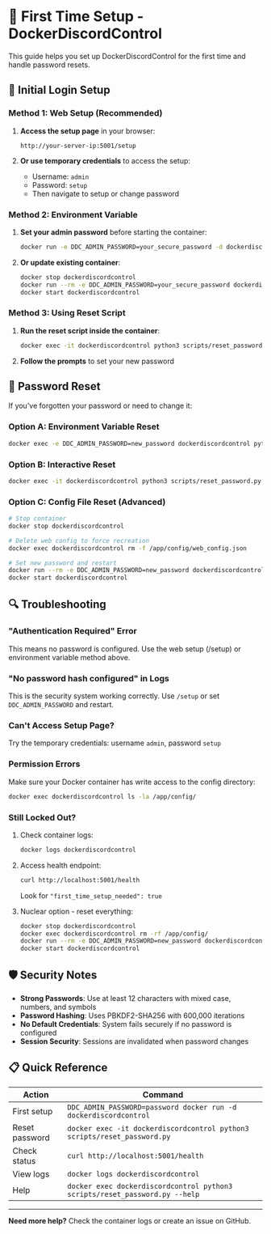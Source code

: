 # 🚀 First Time Setup - DockerDiscordControl

This guide helps you set up DockerDiscordControl for the first time and handle password resets.

## 🔐 Initial Login Setup

### Method 1: Web Setup (Recommended)

1. **Access the setup page** in your browser:
   ```
   http://your-server-ip:5001/setup
   ```
   
2. **Or use temporary credentials** to access the setup:
   - Username: `admin` 
   - Password: `setup`
   - Then navigate to setup or change password

### Method 2: Environment Variable

1. **Set your admin password** before starting the container:
   ```bash
   docker run -e DDC_ADMIN_PASSWORD=your_secure_password -d dockerdiscordcontrol
   ```
   
2. **Or update existing container**:
   ```bash
   docker stop dockerdiscordcontrol
   docker run --rm -e DDC_ADMIN_PASSWORD=your_secure_password dockerdiscordcontrol
   docker start dockerdiscordcontrol
   ```

### Method 3: Using Reset Script

1. **Run the reset script inside the container**:
   ```bash
   docker exec -it dockerdiscordcontrol python3 scripts/reset_password.py
   ```

2. **Follow the prompts** to set your new password

## 🔄 Password Reset

If you've forgotten your password or need to change it:

### Option A: Environment Variable Reset
```bash
docker exec -e DDC_ADMIN_PASSWORD=new_password dockerdiscordcontrol python3 scripts/reset_password.py
```

### Option B: Interactive Reset
```bash
docker exec -it dockerdiscordcontrol python3 scripts/reset_password.py
```

### Option C: Config File Reset (Advanced)
```bash
# Stop container
docker stop dockerdiscordcontrol

# Delete web config to force recreation
docker exec dockerdiscordcontrol rm -f /app/config/web_config.json

# Set new password and restart
docker run --rm -e DDC_ADMIN_PASSWORD=new_password dockerdiscordcontrol
docker start dockerdiscordcontrol
```

## 🔍 Troubleshooting

### "Authentication Required" Error
This means no password is configured. Use the web setup (/setup) or environment variable method above.

### "No password hash configured" in Logs
This is the security system working correctly. Use `/setup` or set `DDC_ADMIN_PASSWORD` and restart.

### Can't Access Setup Page?
Try the temporary credentials: username `admin`, password `setup`

### Permission Errors
Make sure your Docker container has write access to the config directory:
```bash
docker exec dockerdiscordcontrol ls -la /app/config/
```

### Still Locked Out?
1. Check container logs:
   ```bash
   docker logs dockerdiscordcontrol
   ```

2. Access health endpoint:
   ```bash
   curl http://localhost:5001/health
   ```
   Look for `"first_time_setup_needed": true`

3. Nuclear option - reset everything:
   ```bash
   docker stop dockerdiscordcontrol
   docker exec dockerdiscordcontrol rm -rf /app/config/
   docker run --rm -e DDC_ADMIN_PASSWORD=new_password dockerdiscordcontrol
   docker start dockerdiscordcontrol
   ```

## 🛡️ Security Notes

- **Strong Passwords**: Use at least 12 characters with mixed case, numbers, and symbols
- **Password Hashing**: Uses PBKDF2-SHA256 with 600,000 iterations
- **No Default Credentials**: System fails securely if no password is configured
- **Session Security**: Sessions are invalidated when password changes

## 📋 Quick Reference

| Action | Command |
|--------|---------|
| First setup | `DDC_ADMIN_PASSWORD=password docker run -d dockerdiscordcontrol` |
| Reset password | `docker exec -it dockerdiscordcontrol python3 scripts/reset_password.py` |
| Check status | `curl http://localhost:5001/health` |
| View logs | `docker logs dockerdiscordcontrol` |
| Help | `docker exec dockerdiscordcontrol python3 scripts/reset_password.py --help` |

---

**Need more help?** Check the container logs or create an issue on GitHub.